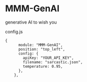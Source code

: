 # MMM-GenAI
generative AI to wish you 

config.js

```
{
      module: "MMM-GenAI",
      position: "top_left",
      config: {
        apiKey: "YOUR_API_KEY",
        filename: "sarcastic.json",
        temperature: 0.95,
      },
    },
    
```
